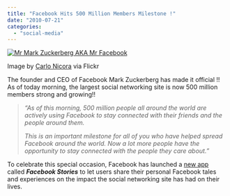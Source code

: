 ```yaml
---
title: "Facebook Hits 500 Million Members Milestone !"
date: "2010-07-21"
categories: 
  - "social-media"
---
```


[![Mr Mark Zuckerberg AKA Mr Facebook](images/2929411771_690e0352b8_m.jpg)](http://www.flickr.com/photos/59771526@N00/2929411771)

Image by [Carlo Nicora](http://www.flickr.com/photos/59771526@N00/2929411771) via Flickr

The founder and CEO of Facebook Mark Zuckerberg has made it official !! As of today morning, the largest social networking site is now 500 million members strong and growing!!

> _“As of this morning, 500 million people all around the world are actively using Facebook to stay connected with their friends and the people around them._
> 
> _This is an important milestone for all of you who have helped spread Facebook around the world. Now a lot more people have the opportunity to stay connected with the people they care about.”_

To celebrate this special occasion, Facebook has launched a [new app](http://stories.facebook.com/) called _**Facebook Stories**_ to let users share their personal Facebook tales and experiences on the impact the social networking site has had on their lives.
